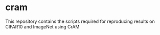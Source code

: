 # cram
This repository contains the scripts required for reproducing results on CIFAR10 and ImageNet using CrAM
